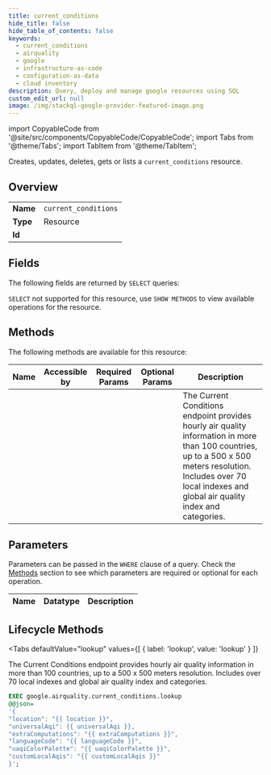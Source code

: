 ```yaml
--- 
title: current_conditions
hide_title: false
hide_table_of_contents: false
keywords:
  - current_conditions
  - airquality
  - google
  - infrastructure-as-code
  - configuration-as-data
  - cloud inventory
description: Query, deploy and manage google resources using SQL
custom_edit_url: null
image: /img/stackql-google-provider-featured-image.png
---
```


import CopyableCode from '@site/src/components/CopyableCode/CopyableCode';
import Tabs from '@theme/Tabs';
import TabItem from '@theme/TabItem';

Creates, updates, deletes, gets or lists a <code>current_conditions</code> resource.

## Overview
<table><tbody>
<tr><td><b>Name</b></td><td><code>current_conditions</code></td></tr>
<tr><td><b>Type</b></td><td>Resource</td></tr>
<tr><td><b>Id</b></td><td><CopyableCode code="google.airquality.current_conditions" /></td></tr>
</tbody></table>

## Fields

The following fields are returned by `SELECT` queries:

`SELECT` not supported for this resource, use `SHOW METHODS` to view available operations for the resource.


## Methods

The following methods are available for this resource:

<table>
<thead>
    <tr>
    <th>Name</th>
    <th>Accessible by</th>
    <th>Required Params</th>
    <th>Optional Params</th>
    <th>Description</th>
    </tr>
</thead>
<tbody>
<tr>
    <td><a href="#lookup"><CopyableCode code="lookup" /></a></td>
    <td><CopyableCode code="exec" /></td>
    <td></td>
    <td></td>
    <td>The Current Conditions endpoint provides hourly air quality information in more than 100 countries, up to a 500 x 500 meters resolution. Includes over 70 local indexes and global air quality index and categories.</td>
</tr>
</tbody>
</table>

## Parameters

Parameters can be passed in the `WHERE` clause of a query. Check the [Methods](#methods) section to see which parameters are required or optional for each operation.

<table>
<thead>
    <tr>
    <th>Name</th>
    <th>Datatype</th>
    <th>Description</th>
    </tr>
</thead>
<tbody>
</tbody>
</table>

## Lifecycle Methods

<Tabs
    defaultValue="lookup"
    values={[
        { label: 'lookup', value: 'lookup' }
    ]}
>
<TabItem value="lookup">

The Current Conditions endpoint provides hourly air quality information in more than 100 countries, up to a 500 x 500 meters resolution. Includes over 70 local indexes and global air quality index and categories.

```sql
EXEC google.airquality.current_conditions.lookup 
@@json=
'{
"location": "{{ location }}", 
"universalAqi": {{ universalAqi }}, 
"extraComputations": "{{ extraComputations }}", 
"languageCode": "{{ languageCode }}", 
"uaqiColorPalette": "{{ uaqiColorPalette }}", 
"customLocalAqis": "{{ customLocalAqis }}"
}';
```
</TabItem>
</Tabs>
